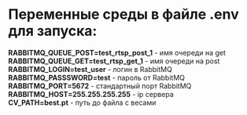 # Переменные среды в файле .env для запуска:
__RABBITMQ_QUEUE_POST=test_rtsp_post_1__ - имя очереди на get</br>
__RABBITMQ_QUEUE_GET=test_rtsp_get_1__ - имя очереди на post</br>
__RABBITMQ_LOGIN=test_user__ - логин в RabbitMQ</br>
__RABBITMQ_PASSSWORD=test__ - пароль от RabbitMQ</br>
__RABBITMQ_PORT=5672__ - стандартный порт RabbitMQ</br>
__RABBITMQ_HOST=255.255.255.255__ - ip сервера</br>
__CV_PATH=best.pt__ - путь до файла с весами

